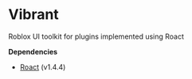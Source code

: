 # Vibrant
Roblox UI toolkit for plugins implemented using Roact

**Dependencies**

- [Roact](https://github.com/Roblox/roact) (v1.4.4)

